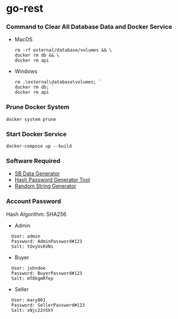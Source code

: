 # go-rest

### Command to Clear All Database Data and Docker Service

- MacOS

  ```
  rm -rf external/database/volumes && \
  docker rm db && \
  docker rm api
  ```

- Windows

  ```
  rm .\external\database\volumes; `
  docker rm db; `
  docker rm api
  ```

### Prune Docker System

    docker system prune

### Start Docker Service

    docker-compose up --build

### Software Required

- [SB Data Generator](https://soft-builder.com/sb-data-generator/)
- [Hash Password Generator Tool](https://emn178.github.io/online-tools/sha256.html)
- [Random String Generator](https://www.random.org/strings/)

### Account Password

Hash Algorithm: SHA256

- Admin

```
  User: admin
  Password: AdminPassword#123
  Salt: tOvyVv6VNs
```

- Buyer

```
  User: johndoe
  Password: BuyerPassword#123
  Salt: mT8kgmRfep
```

- Seller

```
  User: mary001
  Password: SellerPassword#123
  Salt: xNjc22n5kY
```
